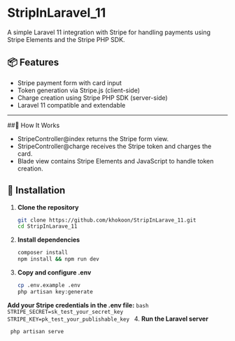 # StripInLaravel_11

A simple Laravel 11 integration with Stripe for handling payments using Stripe Elements and the Stripe PHP SDK.

## 📦 Features

- Stripe payment form with card input
- Token generation via Stripe.js (client-side)
- Charge creation using Stripe PHP SDK (server-side)
- Laravel 11 compatible and extendable

---

##🧠 How It Works
- StripeController@index returns the Stripe form view.
- StripeController@charge receives the Stripe token and charges the card.
- Blade view contains Stripe Elements and JavaScript to handle token creation.



## 🚀 Installation

1. **Clone the repository**
   ```bash
   git clone https://github.com/khokoon/StripInLarave_11.git
   cd StripInLarave_11
   ```
2. **Install dependencies**
    ```bash
    composer install
    npm install && npm run dev
    ```
3. **Copy and configure .env**
    ```bash
    cp .env.example .env
    php artisan key:generate
    ```
  **Add your Stripe credentials in the .env file:**
    ```bash
    STRIPE_SECRET=sk_test_your_secret_key
    STRIPE_KEY=pk_test_your_publishable_key
    ```
4. **Run the Laravel server**
   ```bash
    php artisan serve
   ```
